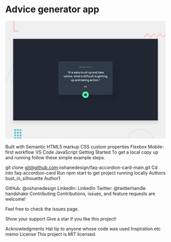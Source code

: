 # Advice generator app

![Design preview for the Advice generator app coding challenge](./design/desktop-preview.jpg)

Built with
Semantic HTML5 markup
CSS custom properties
Flexbox
Mobile-first workflow
VS Code
JavaScript
Getting Started
To get a local copy up and running follow these simple example steps.

git clone git@github.com:oshanedesign/faq-accordion-card-main.git
Cd into faq-accordion-card
Run npm start to get project running locally
Authors
bust_in_silhouette Author1

GitHub: @oshanedesign
LinkedIn: LinkedIn
Twitter: @twitterhandle
handshake Contributing
Contributions, issues, and feature requests are welcome!

Feel free to check the issues page.

Show your support
Give a star if you like this project!

Acknowledgments
Hat tip to anyone whose code was used
Inspiration
etc
memo License
This project is MIT licensed.
